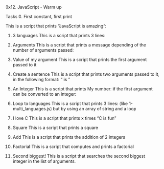 0x12. JavaScript - Warm up


Tasks
0. First constant, first print

This is a script that prints “JavaScript is amazing”:

1. 3 languages
This is a script that prints 3 lines:

2. Arguments
This is a script that prints a message depending of the number of arguments passed:

3. Value of my argument
This is a script that prints the first argument passed to it

4. Create a sentence
This is a script that prints two arguments passed to it, in the following format: “ is ”

5. An Integer
This is a script that prints My number: <first argument converted in integer> if the first argument can be converted to an integer:

6. Loop to languages
This is a script that prints 3 lines: (like 1-multi_languages.js) but by using an array of string and a loop

7. I love C
This is a script that prints x times “C is fun”

8. Square
This is a script that prints a square

9. Add
This is a script that prints the addition of 2 integers

10. Factorial
This is a script that computes and prints a factorial

11. Second biggest!
This is a script that searches the second biggest integer in the list of arguments.
